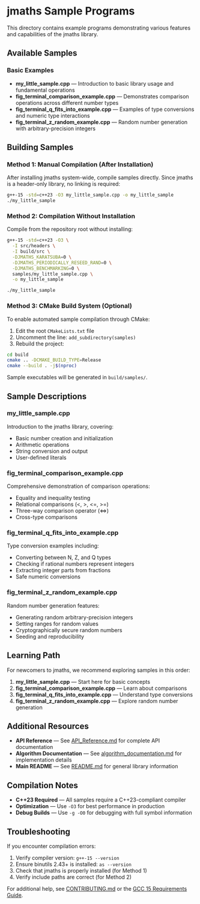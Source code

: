 # jmaths Sample Programs

This directory contains example programs demonstrating various features and capabilities of the jmaths library.

## Available Samples

### Basic Examples

- **my_little_sample.cpp** — Introduction to basic library usage and fundamental operations
- **fig_terminal_comparison_example.cpp** — Demonstrates comparison operations across different number types
- **fig_terminal_q_fits_into_example.cpp** — Examples of type conversions and numeric type interactions
- **fig_terminal_z_random_example.cpp** — Random number generation with arbitrary-precision integers

## Building Samples

### Method 1: Manual Compilation (After Installation)

After installing jmaths system-wide, compile samples directly. Since jmaths is a header-only library, no linking is required:

```bash
g++-15 -std=c++23 -O3 my_little_sample.cpp -o my_little_sample
./my_little_sample
```

### Method 2: Compilation Without Installation

Compile from the repository root without installing:

```bash
g++-15 -std=c++23 -O3 \
  -I src/headers \
  -I build/src \
  -DJMATHS_KARATSUBA=0 \
  -DJMATHS_PERIODICALLY_RESEED_RAND=0 \
  -DJMATHS_BENCHMARKING=0 \
  samples/my_little_sample.cpp \
  -o my_little_sample

./my_little_sample
```

### Method 3: CMake Build System (Optional)

To enable automated sample compilation through CMake:

1. Edit the root `CMakeLists.txt` file
2. Uncomment the line: `add_subdirectory(samples)`
3. Rebuild the project:

```bash
cd build
cmake .. -DCMAKE_BUILD_TYPE=Release
cmake --build . -j$(nproc)
```

Sample executables will be generated in `build/samples/`.

## Sample Descriptions

### my_little_sample.cpp

Introduction to the jmaths library, covering:

- Basic number creation and initialization
- Arithmetic operations
- String conversion and output
- User-defined literals

### fig_terminal_comparison_example.cpp

Comprehensive demonstration of comparison operations:

- Equality and inequality testing
- Relational comparisons (<, >, <=, >=)
- Three-way comparison operator (<=>)
- Cross-type comparisons

### fig_terminal_q_fits_into_example.cpp

Type conversion examples including:

- Converting between N, Z, and Q types
- Checking if rational numbers represent integers
- Extracting integer parts from fractions
- Safe numeric conversions

### fig_terminal_z_random_example.cpp

Random number generation features:

- Generating random arbitrary-precision integers
- Setting ranges for random values
- Cryptographically secure random numbers
- Seeding and reproducibility

## Learning Path

For newcomers to jmaths, we recommend exploring samples in this order:

1. **my_little_sample.cpp** — Start here for basic concepts
2. **fig_terminal_comparison_example.cpp** — Learn about comparisons
3. **fig_terminal_q_fits_into_example.cpp** — Understand type conversions
4. **fig_terminal_z_random_example.cpp** — Explore random number generation

## Additional Resources

- **API Reference** — See [API_Reference.md](API_Reference.md) for complete API documentation
- **Algorithm Documentation** — See [algorithm_documentation.md](algorithm_documentation.md) for implementation details
- **Main README** — See [README.md](../README.md) for general library information

## Compilation Notes

- **C++23 Required** — All samples require a C++23-compliant compiler
- **Optimization** — Use `-O3` for best performance in production
- **Debug Builds** — Use `-g -O0` for debugging with full symbol information

## Troubleshooting

If you encounter compilation errors:

1. Verify compiler version: `g++-15 --version`
2. Ensure binutils 2.43+ is installed: `as --version`
3. Check that jmaths is properly installed (for Method 1)
4. Verify include paths are correct (for Method 2)

For additional help, see [CONTRIBUTING.md](../CONTRIBUTING.md) or the [GCC 15 Requirements Guide](GCC15_REQUIREMENTS.md).

